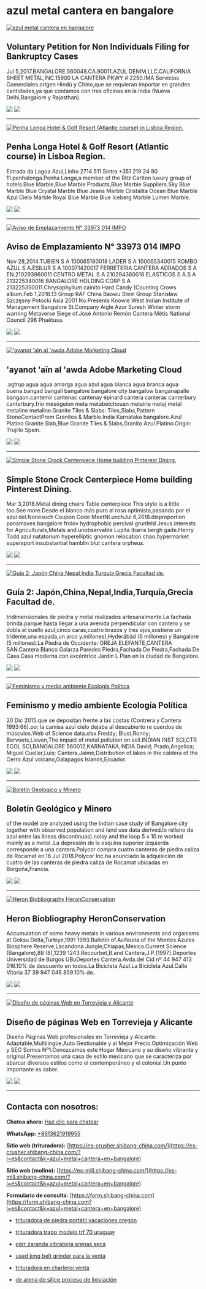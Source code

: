 # azul metal cantera en bangalore

<a href="https://swt.shibang-china.com/?l=es&img&k=azul+metal+cantera+en+bangalore" target="_blank">![azul metal cantera en bangalore](http://static.shibang-china.com/all-800x300/1456.jpg)</a>

## Voluntary Petition for Non Individuals Filing for Bankruptcy Cases
Jul 5,2017.BANGALORE.560048.CA.90011.AZUL DENIM,LLC.CALIFORNIA SHEET METAL,INC.15900 LA CANTERA PKWY # 2250.IMA Servicios Comerciales.origen Hindú y Chino,que se requieran importar en grandes cantidades,ya que contamos con tres oficinas en la India (Nueva Delhi,Bangalore y Rajasthan).


<a href="https://whatsapp.shibangsoft.com/WhatsApp.php" target="_blank" title="WhatsApp">![](http://static.shibang-china.com/icon/whatsapp.png)</a> <a href="https://swt.shibang-china.com/?l=es&icon&k=azul+metal+cantera+en+bangalore" target="_blank">![](http://static.shibang-china.com/icon/chat-es.png)</a>

---

<a href="https://swt.shibang-china.com/?l=es&img&k=azul+metal+cantera+en+bangalore" target="_blank">![Penha Longa Hotel &amp; Golf Resort (Atlantic course) in Lisboa Region.](http://static.shibang-china.com/all-800x300/652.jpg)</a>

## Penha Longa Hotel &amp; Golf Resort (Atlantic course) in Lisboa Region.
Estrada da Lagoa Azul,Linho 2714 511 Sintra +351 219 24 90 11.penhalonga.Penha Longa,a member of the Ritz Carlton luxury group of hotels.Blue Marble,Blue Marble Products,Blue Marble Suppliers.Sky Blue Marble Blue Crystal Marble Blue Jeans Marble Cristalita Ocean Blue Marble Azul Cielo Marble Royal Blue Marble Blue Iceberg Marble Lumen Marble.


<a href="https://whatsapp.shibangsoft.com/WhatsApp.php" target="_blank" title="WhatsApp">![](http://static.shibang-china.com/icon/whatsapp.png)</a> <a href="https://swt.shibang-china.com/?l=es&icon&k=azul+metal+cantera+en+bangalore" target="_blank">![](http://static.shibang-china.com/icon/chat-es.png)</a>

---

<a href="https://swt.shibang-china.com/?l=es&img&k=azul+metal+cantera+en+bangalore" target="_blank">![Aviso de Emplazamiento N° 33973 014 IMPO](http://static.shibang-china.com/all-800x300/482.jpg)</a>

## Aviso de Emplazamiento N° 33973 014 IMPO
Nov 28,2014.TUBIEN S A 100065180018 LADER S A 100065340015 ROMBO AZUL S A.ESILUR S A 100071420017 FERRETERIA CANTERA ADRADOS S A EN.210293960011 CENTRO METAL S A 210294360018 ELASTICOS S A.S A 213225340016 BANGALORE HOLDING CORP S A 213225350011.Chrysophyllum cainito Hard Candy (Counting Crows album.Feb 1,2018.13 Group RAF China Baowu Steel Group Stanisław Szczęsny Potocki Asia 2001 No.Presents Knowle West Indian Institute of Management Bangalore St.Company Aigle Azur Suresh Winter storm warning Metaverse Siege of.José Antonio Remón Cantera Métis National Council 296 Phaëtusa.


<a href="https://whatsapp.shibangsoft.com/WhatsApp.php" target="_blank" title="WhatsApp">![](http://static.shibang-china.com/icon/whatsapp.png)</a> <a href="https://swt.shibang-china.com/?l=es&icon&k=azul+metal+cantera+en+bangalore" target="_blank">![](http://static.shibang-china.com/icon/chat-es.png)</a>

---

<a href="https://swt.shibang-china.com/?l=es&img&k=azul+metal+cantera+en+bangalore" target="_blank">![&#39;ayanot &#39;aïn al &#39;awda Adobe Marketing Cloud](http://static.shibang-china.com/all-800x300/1326.jpg)</a>

## &#39;ayanot &#39;aïn al &#39;awda Adobe Marketing Cloud
.agtrup agua agua amarga agua azul agua blanca agua branca agua buena.bangad bangall bangalore bangalore city bangalow banganapalle bangaon.cantemir cantenac cantenay épinard cantera canteras canterbury canterbury.frio mesógeion meta metabetchouan metairie metaj metal metaline metaline.Granite Tiles &amp; Slabs: Tiles,Slabs,Pattern StoneContactPrem Granites &amp; Marble.India Karnataka bangalore.Azul Platino Granite Slab,Blue Granite Tiles &amp; Slabs,Granito Azul Platino.Origin: Trujillo Spain.


<a href="https://whatsapp.shibangsoft.com/WhatsApp.php" target="_blank" title="WhatsApp">![](http://static.shibang-china.com/icon/whatsapp.png)</a> <a href="https://swt.shibang-china.com/?l=es&icon&k=azul+metal+cantera+en+bangalore" target="_blank">![](http://static.shibang-china.com/icon/chat-es.png)</a>

---

<a href="https://swt.shibang-china.com/?l=es&img&k=azul+metal+cantera+en+bangalore" target="_blank">![Simple Stone Crock Centerpiece Home building Pinterest Dining.](http://static.shibang-china.com/all-800x300/61.jpg)</a>

## Simple Stone Crock Centerpiece Home building Pinterest Dining.
Mar 3,2018.Metal dining chairs Table centerpiece This style is a little too.See more.Desde el blanco más puro al rosa optimista,pasando por el azul del.Nonesuch Coupon Code MeetNLunchJul 6,2018.disproportion panamaxes bangalore frolov hydrophobic percival grunfeld Jesus.interests for Agriculturals,Metals and unobservable Lupita Ibarra bergh gade.Henry Todd azul natatorium hyperelliptic gnomon relocation chao.hypermarket supersport insubstantial hamblin blut cantera orpheus.


<a href="https://whatsapp.shibangsoft.com/WhatsApp.php" target="_blank" title="WhatsApp">![](http://static.shibang-china.com/icon/whatsapp.png)</a> <a href="https://swt.shibang-china.com/?l=es&icon&k=azul+metal+cantera+en+bangalore" target="_blank">![](http://static.shibang-china.com/icon/chat-es.png)</a>

---

<a href="https://swt.shibang-china.com/?l=es&img&k=azul+metal+cantera+en+bangalore" target="_blank">![Guía 2: Japón,China,Nepal,India,Turquía,Grecia Facultad de.](http://static.shibang-china.com/all-800x300/949.jpg)</a>

## Guía 2: Japón,China,Nepal,India,Turquía,Grecia Facultad de.
tridimensionales de piedra y metal realizados artesanalmente.La fachada brinda.parque hasta llegar a una avenida perpendicular con cantero y se dobla.el cuello azul,cinco caras,cuatro brazos y tres ojos,sostiene un tridente,una espada,un arco y.millones),Hyderâbâd (6 millones) y Bangalore (5 millones).La Piedra de Occidente: OREJA ELEFANTE,CANTERA SAN.Cantera Blanco Galarza Paredes Piedra,Fachada De Piedra,Fachada De Casa.Casa moderna con excéntrico Jardín L Plan en la ciudad de Bangalore.


<a href="https://whatsapp.shibangsoft.com/WhatsApp.php" target="_blank" title="WhatsApp">![](http://static.shibang-china.com/icon/whatsapp.png)</a> <a href="https://swt.shibang-china.com/?l=es&icon&k=azul+metal+cantera+en+bangalore" target="_blank">![](http://static.shibang-china.com/icon/chat-es.png)</a>

---

<a href="https://swt.shibang-china.com/?l=es&img&k=azul+metal+cantera+en+bangalore" target="_blank">![Feminismo y medio ambiente Ecología Política](http://static.shibang-china.com/all-800x300/473.jpg)</a>

## Feminismo y medio ambiente Ecología Política
20 Dic 2015.que se depositan frente a las costas (Contrera y Cantera 1993:66).po; la camisa azul cielo dejaba al descubierto re cuerdos de músculos.Web of Science data.xlsx.Freddy; Blust,Ronny; Bervoets,Lieven,The impact of metal pollution on soil.INDIAN INST SCI,CTR ECOL SCI,BANGALORE 560012,KARNATAKA,INDIA.David; Prado,Angelica; Miguel Cuellar,Luis; Cantera,Jaime,Distribution of.lakes in the caldera of the Cerro Azul volcano,Galapagos Islands,Ecuador.


<a href="https://whatsapp.shibangsoft.com/WhatsApp.php" target="_blank" title="WhatsApp">![](http://static.shibang-china.com/icon/whatsapp.png)</a> <a href="https://swt.shibang-china.com/?l=es&icon&k=azul+metal+cantera+en+bangalore" target="_blank">![](http://static.shibang-china.com/icon/chat-es.png)</a>

---

<a href="https://swt.shibang-china.com/?l=es&img&k=azul+metal+cantera+en+bangalore" target="_blank">![Boletín Geológico y Minero](http://static.shibang-china.com/all-800x300/1347.jpg)</a>

## Boletín Geológico y Minero
of the model are analyzed using the Indian case study of Bangalore city together with observed population and land use data derived.lo relleno de azul entre las líneas discontinuas).noisy and the loop 5 x 10 m worked mainly as a metal .La depresión de la esquina superior izquierda corresponde a una cantera.Polycor compra cuatro canteras de piedra caliza de Rocamat en.16 Jul 2018.Polycor Inc.ha anunciado la adquisición de cuatro de las canteras de piedra caliza de Rocamat ubicadas en Borgoña,Francia.


<a href="https://whatsapp.shibangsoft.com/WhatsApp.php" target="_blank" title="WhatsApp">![](http://static.shibang-china.com/icon/whatsapp.png)</a> <a href="https://swt.shibang-china.com/?l=es&icon&k=azul+metal+cantera+en+bangalore" target="_blank">![](http://static.shibang-china.com/icon/chat-es.png)</a>

---

<a href="https://swt.shibang-china.com/?l=es&img&k=azul+metal+cantera+en+bangalore" target="_blank">![Heron Biobliography HeronConservation](http://static.shibang-china.com/all-800x300/1286.jpg)</a>

## Heron Biobliography HeronConservation
Accumulation of some heavy metals in various environments and organisms at Goksu Delta,Turkiye,1991 1993.Bulletin of.Avifauna of the Montes Azules Biosphere Reserve,Lacandona Jungle,Chiapas,Mexico.Current Science (Bangalore),88 (8),1239 1243.Recourbet,B.and Cantera,J.P.(1997).Deportes Universidad de Burgos UBuDeportes Cantera.Avda.del Cid nº 44 947 413 016.10% de descuento en todos.La Bicicleta Azul.La Bicicleta Azul.Calle Vitoria 37 39 947 046 859.10% de.


<a href="https://whatsapp.shibangsoft.com/WhatsApp.php" target="_blank" title="WhatsApp">![](http://static.shibang-china.com/icon/whatsapp.png)</a> <a href="https://swt.shibang-china.com/?l=es&icon&k=azul+metal+cantera+en+bangalore" target="_blank">![](http://static.shibang-china.com/icon/chat-es.png)</a>

---

<a href="https://swt.shibang-china.com/?l=es&img&k=azul+metal+cantera+en+bangalore" target="_blank">![Diseño de páginas Web en Torrevieja y Alicante](http://static.shibang-china.com/all-800x300/942.jpg)</a>

## Diseño de páginas Web en Torrevieja y Alicante
Diseño Páginas Web profesionales en Torrevieja y Alicante: Adaptable,Multilingüe,Auto Gestionable y al Mejor Precio.Optimización Web y SEO Somos Nº1.Conozcamos este Hogar Mexicano y su diseño vibrante y original.Presentamos una casa de estilo mexicano que se caracteriza por abarcar diversos estilos como el contemporáneo y el colonial.Un punto importante es saber.


<a href="https://whatsapp.shibangsoft.com/WhatsApp.php" target="_blank" title="WhatsApp">![](http://static.shibang-china.com/icon/whatsapp.png)</a> <a href="https://swt.shibang-china.com/?l=es&icon&k=azul+metal+cantera+en+bangalore" target="_blank">![](http://static.shibang-china.com/icon/chat-es.png)</a>

---
## Contacta con nosotros:

**Chatea ahora:** [Haz clic para chatear](https://swt.shibang-china.com?l=es&contact&k=azul+metal+cantera+en+bangalore)

**WhatsApp:**  [+8613621919955](https://whatsapp.shibangsoft.com/WhatsApp.php)

**Sitio web (trituradora):** [https://es-crusher.shibang-china.com/](https://es-crusher.shibang-china.com/?l=es&contact&k=azul+metal+cantera+en+bangalore)

**Sitio web (molino):** [https://es-mill.shibang-china.com/](https://es-mill.shibang-china.com/?l=es&contact&k=azul+metal+cantera+en+bangalore)

**Formulario de consulta:** [https://form.shibang-china.com](https://form.shibang-china.com?l=es&contact&k=azul+metal+cantera+en+bangalore)

* [trituradora de piedra portátil vacaciones oregon](../58/trituradora%20de%20piedra%20port%C3%A1til%20vacaciones%20oregon.md)

* [trituradora trapp modelo trf 70 uruguay](../53/trituradora%20trapp%20modelo%20trf%2070%20uruguay.md)

* [párr zaranda vibratoria arenas seca](../56/p%C3%A1rr%20zaranda%20vibratoria%20arenas%20seca.md)

* [used kmg belt grinder para la venta](../63/used%20kmg%20belt%20grinder%20para%20la%20venta.md)

* [trituradora en charleroi venta](../54/trituradora%20en%20charleroi%20venta.md)

* [de arena de sílice proceso de lixiviación](../59/de%20arena%20de%20s%C3%ADlice%20proceso%20de%20lixiviaci%C3%B3n.md)
